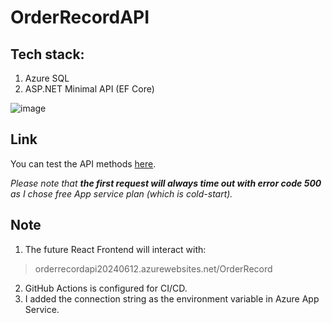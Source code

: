 # OrderRecordAPI

## Tech stack:
1. Azure SQL
2. ASP.NET Minimal API (EF Core)

![image](https://github.com/Casablanca1942/OrderRecordAPI/assets/109644322/1b287aa5-bfbb-41df-9a94-dcd0e6913882)

## Link

You can test the API methods [here](orderrecordapi20240612.azurewebsites.net/Swagger).

_Please note that **the first request will always time out with error code 500** as I chose free App service plan (which is cold-start)._

## Note
1. The future React Frontend will interact with:
  > orderrecordapi20240612.azurewebsites.net/OrderRecord
2. GitHub Actions is configured for CI/CD.
3. I added the connection string as the environment variable in Azure App Service.
